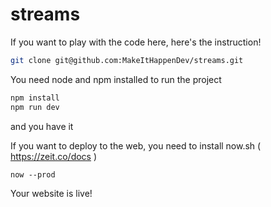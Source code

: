 # streams

If you want to play with the code here, here's the instruction!


```sh
git clone git@github.com:MakeItHappenDev/streams.git
```

You need node and npm installed to run the project

```sh
npm install
npm run dev
```

and you have it

If you want to deploy to the web, you need to install now.sh ( https://zeit.co/docs )

```
now --prod
``` 

Your website is live!
